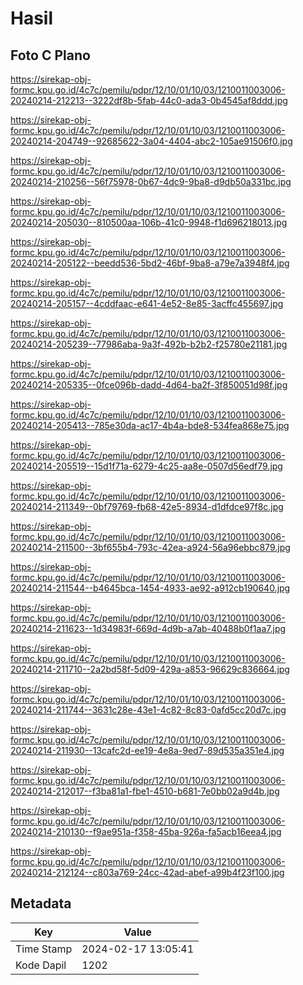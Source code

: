 # Hasil

## Foto C Plano

https://sirekap-obj-formc.kpu.go.id/4c7c/pemilu/pdpr/12/10/01/10/03/1210011003006-20240214-212213--3222df8b-5fab-44c0-ada3-0b4545af8ddd.jpg

https://sirekap-obj-formc.kpu.go.id/4c7c/pemilu/pdpr/12/10/01/10/03/1210011003006-20240214-204749--92685622-3a04-4404-abc2-105ae91506f0.jpg

https://sirekap-obj-formc.kpu.go.id/4c7c/pemilu/pdpr/12/10/01/10/03/1210011003006-20240214-210256--56f75978-0b67-4dc9-9ba8-d9db50a331bc.jpg

https://sirekap-obj-formc.kpu.go.id/4c7c/pemilu/pdpr/12/10/01/10/03/1210011003006-20240214-205030--810500aa-106b-41c0-9948-f1d696218013.jpg

https://sirekap-obj-formc.kpu.go.id/4c7c/pemilu/pdpr/12/10/01/10/03/1210011003006-20240214-205122--beedd536-5bd2-46bf-9ba8-a79e7a3948f4.jpg

https://sirekap-obj-formc.kpu.go.id/4c7c/pemilu/pdpr/12/10/01/10/03/1210011003006-20240214-205157--4cddfaac-e641-4e52-8e85-3acffc455697.jpg

https://sirekap-obj-formc.kpu.go.id/4c7c/pemilu/pdpr/12/10/01/10/03/1210011003006-20240214-205239--77986aba-9a3f-492b-b2b2-f25780e21181.jpg

https://sirekap-obj-formc.kpu.go.id/4c7c/pemilu/pdpr/12/10/01/10/03/1210011003006-20240214-205335--0fce096b-dadd-4d64-ba2f-3f850051d98f.jpg

https://sirekap-obj-formc.kpu.go.id/4c7c/pemilu/pdpr/12/10/01/10/03/1210011003006-20240214-205413--785e30da-ac17-4b4a-bde8-534fea868e75.jpg

https://sirekap-obj-formc.kpu.go.id/4c7c/pemilu/pdpr/12/10/01/10/03/1210011003006-20240214-205519--15d1f71a-6279-4c25-aa8e-0507d56edf79.jpg

https://sirekap-obj-formc.kpu.go.id/4c7c/pemilu/pdpr/12/10/01/10/03/1210011003006-20240214-211349--0bf79769-fb68-42e5-8934-d1dfdce97f8c.jpg

https://sirekap-obj-formc.kpu.go.id/4c7c/pemilu/pdpr/12/10/01/10/03/1210011003006-20240214-211500--3bf655b4-793c-42ea-a924-56a96ebbc879.jpg

https://sirekap-obj-formc.kpu.go.id/4c7c/pemilu/pdpr/12/10/01/10/03/1210011003006-20240214-211544--b4645bca-1454-4933-ae92-a912cb190640.jpg

https://sirekap-obj-formc.kpu.go.id/4c7c/pemilu/pdpr/12/10/01/10/03/1210011003006-20240214-211623--1d34983f-669d-4d9b-a7ab-40488b0f1aa7.jpg

https://sirekap-obj-formc.kpu.go.id/4c7c/pemilu/pdpr/12/10/01/10/03/1210011003006-20240214-211710--2a2bd58f-5d09-429a-a853-96629c836664.jpg

https://sirekap-obj-formc.kpu.go.id/4c7c/pemilu/pdpr/12/10/01/10/03/1210011003006-20240214-211744--3631c28e-43e1-4c82-8c83-0afd5cc20d7c.jpg

https://sirekap-obj-formc.kpu.go.id/4c7c/pemilu/pdpr/12/10/01/10/03/1210011003006-20240214-211930--13cafc2d-ee19-4e8a-9ed7-89d535a351e4.jpg

https://sirekap-obj-formc.kpu.go.id/4c7c/pemilu/pdpr/12/10/01/10/03/1210011003006-20240214-212017--f3ba81a1-fbe1-4510-b681-7e0bb02a9d4b.jpg

https://sirekap-obj-formc.kpu.go.id/4c7c/pemilu/pdpr/12/10/01/10/03/1210011003006-20240214-210130--f9ae951a-f358-45ba-926a-fa5acb16eea4.jpg

https://sirekap-obj-formc.kpu.go.id/4c7c/pemilu/pdpr/12/10/01/10/03/1210011003006-20240214-212124--c803a769-24cc-42ad-abef-a99b4f23f100.jpg


## Metadata

| Key        | Value               |
| ---------- | ------------------- |
| Time Stamp | 2024-02-17 13:05:41 |
| Kode Dapil | 1202                |



